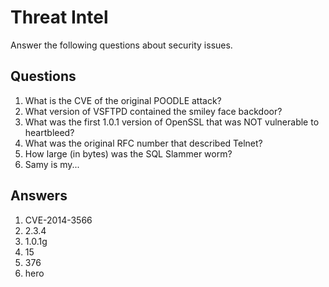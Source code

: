 # Threat Intel
Answer the following questions about security issues.

## Questions
1. What is the CVE of the original POODLE attack?	
2. What version of VSFTPD contained the smiley face backdoor?	
3. What was the first 1.0.1 version of OpenSSL that was NOT vulnerable to heartbleed?	
4. What was the original RFC number that described Telnet?	
5. How large (in bytes) was the SQL Slammer worm?	
6. Samy is my...	

## Answers
1. CVE-2014-3566
2. 2.3.4
3. 1.0.1g
4. 15
5. 376
6. hero